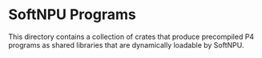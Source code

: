 # SoftNPU Programs

This directory contains a collection of crates that produce precompiled P4
programs as shared libraries that are dynamically loadable by SoftNPU.
